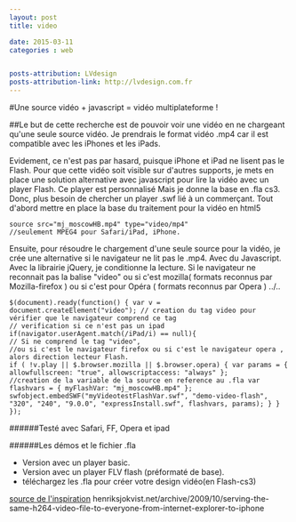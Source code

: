 ```yaml
---
layout: post
title: video

date: 2015-03-11
categories : web


posts-attribution: LVdesign
posts-attribution-link: http://lvdesign.com.fr
---
```


#Une source vidéo + javascript = vidéo multiplateforme !

##Le but de cette recherche est de pouvoir voir une vidéo en ne chargeant qu'une seule source vidéo.
Je prendrais le format vidéo .mp4 car il est compatible avec les iPhones et les iPads.


<!--more-->


Evidement, ce n'est pas par hasard, puisque iPhone et iPad ne lisent pas le Flash.
Pour que cette vidéo soit visible sur d'autres supports, je mets en place une solution alternative avec javascript pour lire la vidéo avec un player Flash.
Ce player est personnalisé Mais je donne la base en .fla cs3. Donc, plus besoin de chercher un player .swf lié à un commerçant.
Tout d'abord mettre en place la base du traitement pour la vidéo en html5

```
source src="mj_moscowHB.mp4" type="video/mp4" 
//seulement MPEG4 pour Safari/iPad, iPhone.
```

Ensuite, pour résoudre le chargement d'une seule source pour la vidéo, je crée une alternative si le navigateur ne lit pas le .mp4. Avec du Javascript. Avec la librairie jQuery, je conditionne la lecture. 
Si le navigateur ne reconnait pas la balise "video" 
ou si c'est mozilla( formats reconnus par Mozilla-firefox ) 
ou si c'est pour Opéra ( formats reconnus par Opera )
../.. 

```
$(document).ready(function() { var v = document.createElement("video"); // creation du tag video pour vérifier que le navigateur comprend ce tag 
// verification si ce n'est pas un ipad 
if(navigator.userAgent.match(/iPad/i) == null){
// Si ne comprend le tag "video", 
//ou si c'est le navigateur firefox ou si c'est le navigateur opera , alors direction lecteur Flash.
if ( !v.play || $.browser.mozilla || $.browser.opera) { var params = { allowfullscreen: "true", allowscriptaccess: "always" }; 
//creation de la variable de la source en reference au .fla var flashvars = { myFlashVar: "mj_moscowHB.mp4" }; swfobject.embedSWF("myVideotestFlashVar.swf", "demo-video-flash", "320", "240", "9.0.0", "expressInstall.swf", flashvars, params); } } });
```
######Testé avec Safari, FF, Opera et ipad

######Les démos et le fichier .fla
* Version avec un player basic.
* Version avec un player FLV flash (préformaté de base).
* téléchargez les .fla pour créer votre design vidéo(en Flash-cs3)

[source de l'inspiration](http://henriksjokvist.net/archive/2009/10/serving-the-same-h264-video-file-to-everyone-from-internet-explorer-to-iphone") henriksjokvist.net/archive/2009/10/serving-the-same-h264-video-file-to-everyone-from-internet-explorer-to-iphone